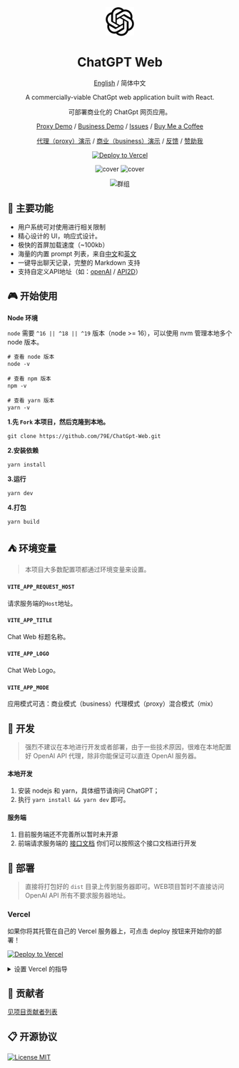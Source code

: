 <div align="center">
<img src="./src/assets/openai.svg" style="width:64px;height:64px;margin:0 32px" alt="icon"/>

<h1 align="center">ChatGPT Web</h1>

[English](https://github.com/79E/ChatGpt-Web) / 简体中文

A commercially-viable ChatGpt web application built with React.

可部署商业化的 ChatGpt 网页应用。

[Proxy Demo]() / [Business Demo](https://chatgpt79.vercel.app/) / [Issues](https://github.com/79E/ChatGPT-Web/issues) / [Buy Me a Coffee](https://www.buymeacoffee.com/beggar)

[代理（proxy）演示](https://chatgpt79.vercel.app/) / [商业（business）演示](https://aizj.top/) / [反馈](https://github.com/79E/ChatGPT-Web/issues) / [赞助我](https://www.imageoss.com/images/2023/05/06/e38f4a42046a1909773b955c56468d6b83fcd9b5d593c449.jpg)

[![Deploy to Vercel](https://vercel.com/button)](https://vercel.com/import/project?template=https://github.com/79E/ChatGpt-Web)

![cover](https://cdn.jsdelivr.net/gh/duogongneng/testuitc/1683604333996c1.png)
![cover](https://cdn.jsdelivr.net/gh/duogongneng/testuitc/1683604333960c2.png)

![群组](https://files.catbox.moe/hqwrq4.png)

</div>


## 🤖 主要功能

- 用户系统可对使用进行相关限制
- 精心设计的 UI，响应式设计。
- 极快的首屏加载速度（~100kb）
- 海量的内置 prompt 列表，来自[中文](https://github.com/PlexPt/awesome-chatgpt-prompts-zh)和[英文](https://github.com/f/awesome-chatgpt-prompts)
- 一键导出聊天记录，完整的 Markdown 支持
- 支持自定义API地址（如：[openAI](https://api.openai.com) / [API2D](https://api2d.com/r/192767)）
## 🎮 开始使用
**Node 环境**

`node` 需要 `^16 || ^18 || ^19` 版本（node >= 16），可以使用 nvm 管理本地多个 node 版本。

```
# 查看 node 版本
node -v

# 查看 npm 版本
npm -v

# 查看 yarn 版本
yarn -v

```

**1.先 `Fork` 本项目，然后克隆到本地。**
```
git clone https://github.com/79E/ChatGpt-Web.git
```

**2.安装依赖**
```
yarn install
```

**3.运行**
```
yarn dev
```

**4.打包**
```
yarn build
```


## ⛺️ 环境变量

> 本项目大多数配置项都通过环境变量来设置。

#### `VITE_APP_REQUEST_HOST` 

请求服务端的`Host`地址。

#### `VITE_APP_TITLE` 

Chat Web 标题名称。

#### `VITE_APP_LOGO` 

Chat Web Logo。

#### `VITE_APP_MODE` 

应用模式可选：商业模式（business）代理模式（proxy）混合模式（mix）

## 🚧 开发

> 强烈不建议在本地进行开发或者部署，由于一些技术原因，很难在本地配置好 OpenAI API 代理，除非你能保证可以直连 OpenAI 服务器。

#### 本地开发

1. 安装 nodejs 和 yarn，具体细节请询问 ChatGPT；
2. 执行 `yarn install && yarn dev` 即可。

#### 服务端

1. 目前服务端还不完善所以暂时未开源
2. 前端请求服务端的 [接口文档](https://console-docs.apipost.cn/preview/dcf9a900ac5a1154/00eeb0b3f589d8e6) 你们可以按照这个接口文档进行开发

## 🎯 部署
> 直接将打包好的 `dist` 目录上传到服务器即可。WEB项目暂时不直接访问 OpenAI API 所有不要求服务器地址。

### Vercel
如果你将其托管在自己的 Vercel 服务器上，可点击 deploy 按钮来开始你的部署！

[![Deploy to Vercel](https://vercel.com/button)](https://vercel.com/import/project?template=https://github.com/79E/ChatGpt-Web)

<details>
 <summary>设置 Vercel 的指导</summary>

1. 前往 [vercel.com](https://vercel.com/)
1. 点击 `Log in`
   ![](https://files.catbox.moe/tct1wg.png)
1. 点击 `Continue with GitHub` 通过 GitHub 进行登录
   ![](https://files.catbox.moe/btd78j.jpeg)
1. 登录 GitHub 并允许访问所有存储库（如果系统这样提示）
1. Fork 这个仓库
1. 返回到你的 [Vercel dashboard](https://vercel.com/dashboard)
1. 选择 `Import Project`
   ![](https://files.catbox.moe/qckos0.png)
1. 选择 `Import Git Repository`
   ![](https://files.catbox.moe/pqub9q.png)
1. 选择 root 并将所有内容保持不变，并且只需添加名为 PAT_1 的环境变量（如图所示），其中将包含一个个人访问令牌（PAT），你可以在[这里](https://github.com/settings/tokens/new)轻松创建（保留默认，并且只需要命名下，名字随便）
   ![](https://files.catbox.moe/0ez4g7.png)
1. 点击 deploy，这就完成了，查看你的域名就可使用 API 了！

</details>


## 🧘 贡献者

[见项目贡献者列表](https://github.com/79E/ChatGPT-Web/graphs/contributors)

## 📋 开源协议

[![License MIT](https://img.shields.io/badge/License-MIT-brightgreen.svg)](https://github.com/79E/ChatGpt-Web/blob/master/license)
